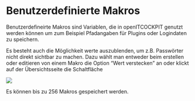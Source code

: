 # Benutzerdefinierte Makros

Benutzerdefineirte Makros sind Variablen, die in openITCOCKPIT genutzt werden können um zum Beispiel Pfadangaben für Plugins oder Logindaten zu speichern. 

Es besteht auch die Möglichkeit werte auszublenden, um z.B. Passwörter nicht direkt sichtbar zu machen. Dazu wählt man entweder beim erstellen oder editieren von einem Makro die Option “Wert verstecken” an oder klickt auf der Übersichtsseite die Schaltfläche 

![](images/UserDefinedMacros-hideValue.png)

Es können bis zu 256 Makros gespeichert werden.